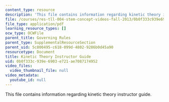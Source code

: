 ```yaml
---
content_type: resource
description: 'This file contains information regarding kinetic theory instructor guide. '
file: /courses/res-tll-004-stem-concept-videos-fall-2013/0b0f333c939e6903e721ae7087174952_MITRES_TLL-004F13_KinGuide.pdf
file_type: application/pdf
learning_resource_types: []
ocw_type: OCWFile
parent_title: Governing Rules
parent_type: SupplementalResourceSection
parent_uid: 5c800495-c618-099d-4802-9286b0d45a90
resourcetype: Document
title: Kinetic Theory Instructor Guide
uid: 0b0f333c-939e-6903-e721-ae7087174952
video_files:
  video_thumbnail_file: null
video_metadata:
  youtube_id: null
---
```

This file contains information regarding kinetic theory instructor guide. 

